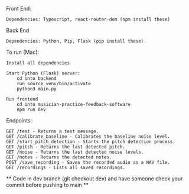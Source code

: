Front End: 

    Dependencies: Typescript, react-router-dom (npm install these)

Back End
    
    Dependencies: Python, Pip, Flask (pip install these)

To run (Mac):

    Install all dependencies

    Start Python (Flask) server: 
        cd into backend
        run source venv/bin/activate
        python3 main.py

    Run frontend
        cd into musician-practice-feedback-software
        npm run dev

Endpoints:

    GET /test - Returns a test message.
    GET /calibrate_baseline - Calibrates the baseline noise level.
    GET /start_pitch_detection - Starts the pitch detection process.
    GET /pitch - Returns the last detected pitch.
    GET /noise - Returns the last detected noise levels.
    GET /notes - Returns the detected notes.
    POST /save_recording - Saves the recorded audio as a WAV file.
    GET /recordings - Lists all saved recordings.

** Code in dev branch (git checkout dev) and have someone check your commit before pushing to main **





